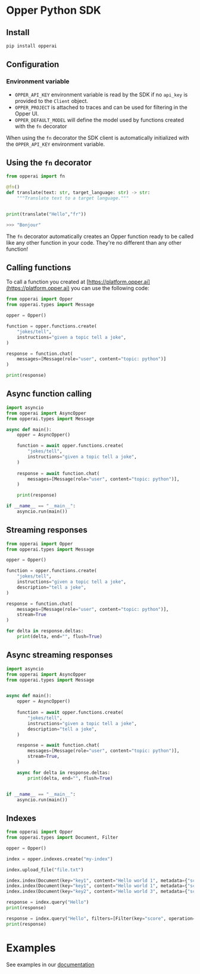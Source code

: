 # Opper Python SDK

## Install

```bash
pip install opperai
```

## Configuration

### Environment variable

- `OPPER_API_KEY` environment variable is read by the SDK if no `api_key` is provided to the `Client` object. 
- `OPPER_PROJECT` is attached to traces and can be used for filtering in the Opper UI.
- `OPPER_DEFAULT_MODEL` will define the model used by functions created with the `fn` decorator

When using the `fn` decorator the SDK client is automatically initialized with the `OPPER_API_KEY` environment variable.

## Using the `fn` decorator

```python
from opperai import fn

@fn()
def translate(text: str, target_language: str) -> str:
    """Translate text to a target language."""


print(translate("Hello","fr"))

>>> "Bonjour"
```

The `fn` decorator automatically creates an Opper function ready to be called like any other function in your code. They're no different than any other function!

## Calling functions

To call a function you created at [https://platform.opper.ai](https://platform.opper.ai) you can use the following code:


```python
from opperai import Opper
from opperai.types import Message

opper = Opper()

function = opper.functions.create(
    "jokes/tell", 
    instructions="given a topic tell a joke",
)

response = function.chat(
    messages=[Message(role="user", content="topic: python")]
)

print(response)
```

## Async function calling

```python
import asyncio
from opperai import AsyncOpper
from opperai.types import Message

async def main():
    opper = AsyncOpper()

    function = await opper.functions.create(
        "jokes/tell", 
        instructions="given a topic tell a joke",
    )
    
    response = await function.chat(
        messages=[Message(role="user", content="topic: python")],
    )

    print(response)

if __name__ == "__main__":
    asyncio.run(main())
```

## Streaming responses

```python
from opperai import Opper
from opperai.types import Message

opper = Opper()

function = opper.functions.create(
    "jokes/tell", 
    instructions="given a topic tell a joke",
    description="tell a joke",
)

response = function.chat(
    messages=[Message(role="user", content="topic: python")],
    stream=True
)

for delta in response.deltas:
    print(delta, end="", flush=True)
```

## Async streaming responses

```python
import asyncio
from opperai import AsyncOpper
from opperai.types import Message


async def main():
    opper = AsyncOpper()
    
    function = await opper.functions.create(
        "jokes/tell", 
        instructions="given a topic tell a joke",
        description="tell a joke",
    )

    response = await function.chat(
        messages=[Message(role="user", content="topic: python")],
        stream=True,
    )

    async for delta in response.deltas:
        print(delta, end="", flush=True)


if __name__ == "__main__":
    asyncio.run(main())
```

## Indexes

```python
from opperai import Opper
from opperai.types import Document, Filter

opper = Opper()

index = opper.indexes.create("my-index")

index.upload_file("file.txt")

index.index(Document(key="key1", content="Hello world 1", metadata={"score": 0}))
index.index(Document(key="key1", content="Hello world 1", metadata={"score": 1}))
index.index(Document(key="key2", content="Hello world 3", metadata={"score": 0}))

response = index.query("Hello")
print(response)

response = index.query("Hello", filters=[Filter(key="score", operation="=", value="1")])
print(response)
```

# Examples

See examples in our [documentation](https://docs.opper.ai)
